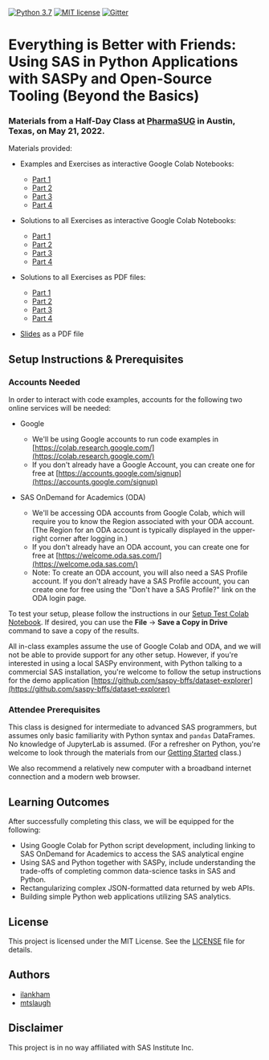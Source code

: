 [![Python 3.7](https://img.shields.io/badge/python-3.7-brightgreen.svg)](#prerequisites)  [![MIT license](https://img.shields.io/badge/License-MIT-blue.svg)](LICENSE)  [![Gitter](https://img.shields.io/gitter/room/saspy-bffs/community.svg?color=777777)](https://gitter.im/saspy-bffs/community)


# Everything is Better with Friends: Using SAS in Python Applications with SASPy and Open-Source Tooling (Beyond the Basics)


### Materials from a Half-Day Class at [PharmaSUG](https://www.pharmasug.org/us/) in Austin, Texas, on May 21, 2022.

Materials provided:
  - Examples and Exercises as interactive Google Colab Notebooks:
    - [Part 1](https://colab.research.google.com/drive/1ophFN64mLAXTGivlf4y6HeWP6n4-bPFp#offline=true&sandboxMode=true)
    - [Part 2](https://colab.research.google.com/drive/1K8Jzy8ksiw9JkHK2OmMWP7N1xb-zoWGN#offline=true&sandboxMode=true)
    - [Part 3](https://colab.research.google.com/drive/1x375TZViS2h2Q5JaS-Pqan_lu3fGlb3v#offline=true&sandboxMode=true)
    - [Part 4](https://colab.research.google.com/drive/1WksihEIR3NB8ktRqzrTpDKWH-Rodgcj_#offline=true&sandboxMode=true)
    
  - Solutions to all Exercises as interactive Google Colab Notebooks:
    - [Part 1](https://colab.research.google.com/drive/19lKR6M5v9uidRRh4p92rfqPyH2ILtDkc#offline=true&sandboxMode=true)
    - [Part 2](https://colab.research.google.com/drive/1sBRblgoHAxjh8qsan_Twj2IVCZpsumQF#offline=true&sandboxMode=true)
    - [Part 3](https://colab.research.google.com/drive/1udKM6OxJqNIUGOwpfjzZ-qrEXHlUrP4I#offline=true&sandboxMode=true)
    - [Part 4](https://colab.research.google.com/drive/1Dhj6zlYHu1qxIwdB1qm0a-JJm60q-kEN#offline=true&sandboxMode=true)

  - Solutions to all Exercises as PDF files:
    - [Part 1](solutions/Part1-Solutions-Everything_is_Better_with_Friends-Beyond_the_Basics.pdf)
    - [Part 2](solutions/Part2-Solutions-Everything_is_Better_with_Friends-Beyond_the_Basics.pdf)
    - [Part 3](solutions/Part3-Solutions-Everything_is_Better_with_Friends-Beyond_the_Basics.pdf)
    - [Part 4](solutions/Part4-Solutions-Everything_is_Better_with_Friends-Beyond_the_Basics.pdf)

  - [Slides](slides/Slides-Everything_Is_Better_With_Friends-PharmaSUG2022_Seminar.pdf) as a PDF file


## Setup Instructions & Prerequisites

### Accounts Needed

In order to interact with code examples, accounts for the following two online services will be needed:

- Google
  - We'll be using Google accounts to run code examples in [https://colab.research.google.com/](https://colab.research.google.com/)
  - If you don't already have a Google Account, you can create one for free at [https://accounts.google.com/signup](https://accounts.google.com/signup) 

- SAS OnDemand for Academics (ODA)
  - We'll be accessing ODA accounts from Google Colab, which will require you to know the Region associated with your ODA account. (The Region for an ODA account is typically displayed in the upper-right corner after logging in.)
  - If you don't already have an ODA account, you can create one for free at [https://welcome.oda.sas.com/](https://welcome.oda.sas.com/)
  - Note: To create an ODA account, you will also need a SAS Profile account. If you don't already have a SAS Profile account, you can create one for free using the "Don't have a SAS Profile?" link on the ODA login page.

To test your setup, please follow the instructions in our [Setup Test Colab Notebook](https://colab.research.google.com/drive/12KqxwnRm7IoFpShnD2UnhrJEP31KiGHD#offline=true&sandboxMode=true). If desired, you can use the __File__ -> __Save a Copy in Drive__ command to save a copy of the results.

All in-class examples assume the use of Google Colab and ODA, and we will not be able to provide support for any other setup. However, if you're interested in using a local SASPy environment, with Python talking to a commercial SAS installation, you're welcome to follow the setup instructions for the demo application [https://github.com/saspy-bffs/dataset-explorer](https://github.com/saspy-bffs/dataset-explorer)


### Attendee Prerequisites

This class is designed for intermediate to advanced SAS programmers, but assumes only basic familiarity with Python syntax and `pandas` DataFrames. No knowledge of JupyterLab is assumed. (For a refresher on Python, you're welcome to look through the materials from our [Getting Started](https://colab.research.google.com/drive/1OfdSTm5T_xEUQU2cAHWi7ORH4YWf7s3p#offline=true&sandboxMode=true) class.)

We also recommend a relatively new computer with a broadband internet connection and a modern web browser.


## Learning Outcomes

After successfully completing this class, we will be equipped for the following:

-	Using Google Colab for Python script development, including linking to SAS OnDemand for Academics to access the SAS analytical engine
-	Using SAS and Python together with SASPy, include understanding the trade-offs of completing common data-science tasks in SAS and Python.
-	Rectangularizing complex JSON-formatted data returned by web APIs.
-	Building simple Python web applications utilizing SAS analytics.


## License
This project is licensed under the MIT License. See the [LICENSE](LICENSE) file for details.


## Authors
* [ilankham](https://github.com/ilankham)
* [mtslaugh](https://github.com/mtslaugh)


## Disclaimer

This project is in no way affiliated with SAS Institute Inc.

